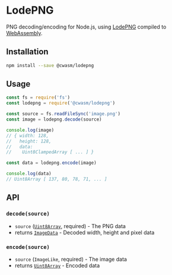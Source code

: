 # LodePNG

PNG decoding/encoding for Node.js, using [LodePNG][LodePNG] compiled to [WebAssembly][WebAssembly].

[LodePNG]: https://lodev.org/lodepng/
[WebAssembly]: https://webassembly.org

## Installation

```sh
npm install --save @cwasm/lodepng
```

## Usage

```js
const fs = require('fs')
const lodepng = require('@cwasm/lodepng')

const source = fs.readFileSync('image.png')
const image = lodepng.decode(source)

console.log(image)
// { width: 128,
//   height: 128,
//   data:
//    Uint8ClampedArray [ ... ] }

const data = lodepng.encode(image)

console.log(data)
// Uint8Array [ 137, 80, 78, 71, ... ]
```

## API

### `decode(source)`

- `source` ([`Uint8Array`](https://developer.mozilla.org/en-US/docs/Web/JavaScript/Reference/Global_Objects/Uint8Array), required) - The PNG data
- returns [`ImageData`](https://developer.mozilla.org/en-US/docs/Web/API/ImageData) - Decoded width, height and pixel data

### `encode(source)`

- `source` (`ImageLike`, required) - The image data
- returns [`Uint8Array`](https://developer.mozilla.org/en-US/docs/Web/JavaScript/Reference/Global_Objects/Uint8Array) - Encoded data
